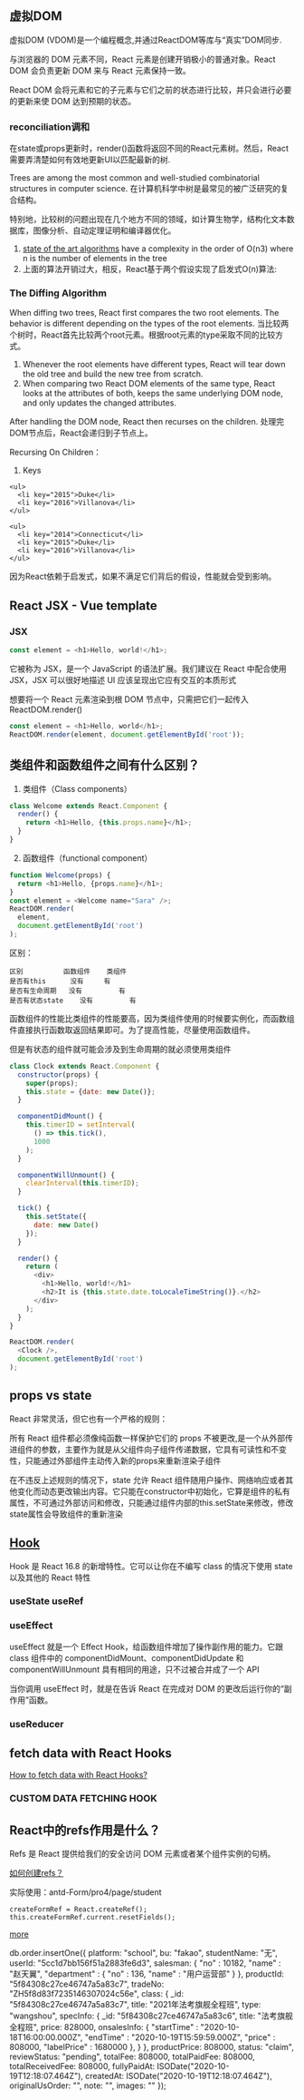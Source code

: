 ## 虚拟DOM
虚拟DOM (VDOM)是一个编程概念,并通过ReactDOM等库与“真实”DOM同步.

与浏览器的 DOM 元素不同，React 元素是创建开销极小的普通对象。React DOM 会负责更新 DOM 来与 React 元素保持一致。

React DOM 会将元素和它的子元素与它们之前的状态进行比较，并只会进行必要的更新来使 DOM 达到预期的状态。

### reconciliation调和
在state或props更新时，render()函数将返回不同的React元素树。然后，React需要弄清楚如何有效地更新UI以匹配最新的树.

Trees are among the most common and well-studied combinatorial structures in computer science.
在计算机科学中树是最常见的被广泛研究的复合结构。

特别地，比较树的问题出现在几个地方不同的领域，如计算生物学，结构化文本数据库，图像分析、自动定理证明和编译器优化。

1. [state of the art algorithms](https://grfia.dlsi.ua.es/ml/algorithms/references/editsurvey_bille.pdf) have a complexity in the order of O(n3) where n is the number of elements in the tree
2. 上面的算法开销过大，相反，React基于两个假设实现了启发式O(n)算法:

### The Diffing Algorithm
When diffing two trees, React first compares the two root elements. The behavior is different depending on the types of the root elements.
当比较两个树时，React首先比较两个root元素。根据root元素的type采取不同的比较方式。
1. Whenever the root elements have different types, React will tear down the old tree and build the new tree from scratch.
2. When comparing two React DOM elements of the same type, React looks at the attributes of both, keeps the same underlying DOM node, and only updates the changed attributes.

After handling the DOM node, React then recurses on the children.
处理完DOM节点后，React会递归到子节点上。

Recursing On Children：
1. Keys
```
<ul>
  <li key="2015">Duke</li>
  <li key="2016">Villanova</li>
</ul>

<ul>
  <li key="2014">Connecticut</li>
  <li key="2015">Duke</li>
  <li key="2016">Villanova</li>
</ul>
```

因为React依赖于启发式，如果不满足它们背后的假设，性能就会受到影响。


## React JSX - Vue template
### JSX
```js
const element = <h1>Hello, world!</h1>;
```
它被称为 JSX，是一个 JavaScript 的语法扩展。我们建议在 React 中配合使用 JSX，JSX 可以很好地描述 UI 应该呈现出它应有交互的本质形式

想要将一个 React 元素渲染到根 DOM 节点中，只需把它们一起传入 ReactDOM.render()
```js
const element = <h1>Hello, world</h1>;
ReactDOM.render(element, document.getElementById('root'));
```

## 类组件和函数组件之间有什么区别？
1. 类组件（Class components）
```js
class Welcome extends React.Component {
  render() {
    return <h1>Hello, {this.props.name}</h1>;
  }
}
```
2. 函数组件（functional component）
```js
function Welcome(props) {
  return <h1>Hello, {props.name}</h1>;
}
const element = <Welcome name="Sara" />;
ReactDOM.render(
  element,
  document.getElementById('root')
);
```

区别：
```
区别	        函数组件	类组件
是否有this	     没有	    有
是否有生命周期	  没有	     有
是否有状态state	  没有	     有
```

函数组件的性能比类组件的性能要高，因为类组件使用的时候要实例化，而函数组件直接执行函数取返回结果即可。为了提高性能，尽量使用函数组件。

但是有状态的组件就可能会涉及到生命周期的就必须使用类组件
```js
class Clock extends React.Component {
  constructor(props) {
    super(props);
    this.state = {date: new Date()};
  }

  componentDidMount() {
    this.timerID = setInterval(
      () => this.tick(),
      1000
    );
  }

  componentWillUnmount() {
    clearInterval(this.timerID);
  }

  tick() {
    this.setState({
      date: new Date()
    });
  }

  render() {
    return (
      <div>
        <h1>Hello, world!</h1>
        <h2>It is {this.state.date.toLocaleTimeString()}.</h2>
      </div>
    );
  }
}

ReactDOM.render(
  <Clock />,
  document.getElementById('root')
);
```

## props vs state
React 非常灵活，但它也有一个严格的规则：

所有 React 组件都必须像纯函数一样保护它们的 props 不被更改,是一个从外部传进组件的参数，主要作为就是从父组件向子组件传递数据，它具有可读性和不变性，只能通过外部组件主动传入新的props来重新渲染子组件

在不违反上述规则的情况下，state 允许 React 组件随用户操作、网络响应或者其他变化而动态更改输出内容。它只能在constructor中初始化，它算是组件的私有属性，不可通过外部访问和修改，只能通过组件内部的this.setState来修改，修改state属性会导致组件的重新渲染


## [Hook](https://zh-hans.reactjs.org/docs/hooks-intro.html)
Hook 是 React 16.8 的新增特性。它可以让你在不编写 class 的情况下使用 state 以及其他的 React 特性

### useState useRef

### useEffect
useEffect 就是一个 Effect Hook，给函数组件增加了操作副作用的能力。它跟 class 组件中的 componentDidMount、componentDidUpdate 和 componentWillUnmount 具有相同的用途，只不过被合并成了一个 API

当你调用 useEffect 时，就是在告诉 React 在完成对 DOM 的更改后运行你的“副作用”函数。

### useReducer


## fetch data with React Hooks
[How to fetch data with React Hooks?](https://www.robinwieruch.de/react-hooks-fetch-data)

### CUSTOM DATA FETCHING HOOK


## React中的refs作用是什么？
Refs 是 React 提供给我们的安全访问 DOM 元素或者某个组件实例的句柄。

[如何创建refs？](https://zh-hans.reactjs.org/docs/refs-and-the-dom.html#gatsby-focus-wrapper)

实际使用：antd-Form/pro4/page/student
```
createFormRef = React.createRef();
this.createFormRef.current.resetFields();
```

[more](https://www.html.cn/interview/19355.html)

db.order.insertOne({
  platform: "school",
  bu: "fakao",
  studentName: "无",
  userId: "5cc1d7bb156f51a2883fe6d3",
  salesman: {
		"no" : 10182,
		"name" : "赵天翼",
		"department" : {
			"no" : 136,
			"name" : "用户运营部"
		}
	},
  productId: "5f84308c27ce46747a5a83c7",
  tradeNo: "ZH5f8d83f7235146307024c56e",
  class: {
      _id: "5f84308c27ce46747a5a83c7",
      title: "2021年法考旗舰全程班",
      type: "wangshou",
      specInfo: {
          _id: "5f84308c27ce46747a5a83c6",
          title: "法考旗舰全程班",
          price: 828000,
          onsalesInfo: {
            "startTime" : "2020-10-18T16:00:00.000Z",
            "endTime" : "2020-10-19T15:59:59.000Z",
            "price" : 808000,
            "labelPrice" : 1680000
          },
      }
  },
  productPrice: 808000,
  status: "claim",
  reviewStatus: "pending",
  totalFee: 808000,
  totalPaidFee: 808000,
  totalReceivedFee: 808000,
  fullyPaidAt: ISODate("2020-10-19T12:18:07.464Z"),
  createdAt: ISODate("2020-10-19T12:18:07.464Z"),
  originalUsOrder: "",
  note: "",
  images: ""
});